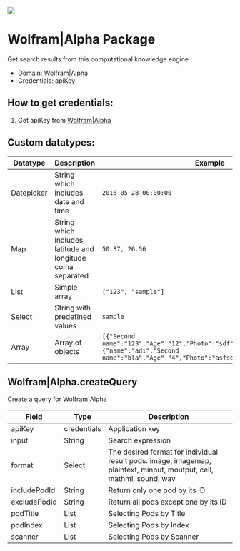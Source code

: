 [![](https://scdn.rapidapi.com/RapidAPI_banner.png)](https://rapidapi.com/package/WolframAlpha/functions?utm_source=RapidAPIGitHub_WolframAlphaFunctions&utm_medium=button&utm_content=RapidAPI_GitHub)
# Wolfram|Alpha Package
Get search results from this computational knowledge engine
* Domain: [Wolfram|Alpha](http://www.wolframalpha.com/)
* Credentials: apiKey

## How to get credentials: 
1. Get apiKey from [Wolfram|Alpha](https://developer.wolframalpha.com/portal/myapps/)
 
 
## Custom datatypes: 
 |Datatype|Description|Example
 |--------|-----------|----------
 |Datepicker|String which includes date and time|```2016-05-28 00:00:00```
 |Map|String which includes latitude and longitude coma separated|```50.37, 26.56```
 |List|Simple array|```["123", "sample"]``` 
 |Select|String with predefined values|```sample```
 |Array|Array of objects|```[{"Second name":"123","Age":"12","Photo":"sdf","Draft":"sdfsdf"},{"name":"adi","Second name":"bla","Age":"4","Photo":"asfserwe","Draft":"sdfsdf"}] ```
 
## Wolfram|Alpha.createQuery
Create a query for Wolfram|Alpha

| Field       | Type  | Description
|-------------|-------|----------
| apiKey      | credentials| Application key
| input       | String| Search expression
| format      | Select| The desired format for individual result pods. image, imagemap, plaintext, minput, moutput, cell, mathml, sound, wav
| includePodId| String| Return only one pod by its ID
| excludePodId| String| Return all pods except one by its ID
| podTitle    | List  | Selecting Pods by Title
| podIndex    | List  | Selecting Pods by Index
| scanner     | List | Selecting Pods by Scanner

